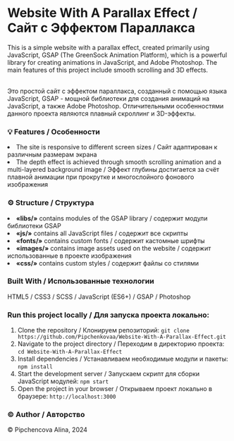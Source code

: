 <h1> Website With A Parallax Effect / Сайт с Эффектом Параллакса </h1>
This is a simple website with a parallax effect, created primarily using JavaScript, GSAP (The GreenSock Animation Platform), which is a powerful library for creating animations in JavaScript, and Adobe Photoshop. The main features of this project include smooth scrolling and 3D effects.

<br>Это простой сайт с эффектом параллакса, созданный с помощью языка JavaScript, GSAP - мощной библиотеки для создания анимаций на JavaScript, а также  Adobe Photoshop. Отличительными особенностями данного проекта являются плавный скроллинг и 3D-эффекты.

<h3> <b> 💡 Features / Особенности </b> </h3>
<li>The site is responsive to different screen sizes / Сайт адаптирован к различным размерам экрана</li>
<li>The depth effect is achieved through smooth scrolling animation and a multi-layered background image / Эффект глубины достигается за счёт плавной анимации при прокрутке и многослойного фонового изображения</li>

<h3> <b> ⚙️ Structure / Структура </b> </h3>
<li><b>«libs/»</b> contains modules of the GSAP library / содержит модули библиотеки GSAP</li>
<li><b>«js/»</b> contains all JavaScript files / содержит все скрипты</li>
<li><b>«fonts/»</b> contains custom fonts / содержит кастомные шрифты</li>
<li><b>«images/»</b> contains image assets used on the website / содержит использованные в проекте изображения </li>
<li><b>«css/»</b> contains custom styles / содержит файлы со стилями</li>

<h3> <b> Built With / Использованные технологии </b> </h3>
HTML5 / CSS3 / SCSS / JavaScript (ES6+) / GSAP / Photoshop

<h3> <b> Run this project locally / Для запуска проекта локально: </b> </h3>

1) Clone the repository / Клонируем репозиторий: `git clone https://github.com/Pipchenkovaa/Website-With-A-Parallax-Effect.git`<br>
2) Navigate to the project directory / Переходим в директорию проекта: `cd Website-With-A-Parallax-Effect`<br>
3) Install dependencies / Устанавливаем необходимые модули и пакеты: `npm install`<br>
4) Start the development server / Запускаем скрипт для сборки JavaScript модулей: `npm start`<br>
5) Open the project in your browser / Открываем проект локально в браузере: `http://localhost:3000`<br>

<h3> <b> ©️ Author / Авторство </b> </h3>
© Pipchencova Alina, 2024
